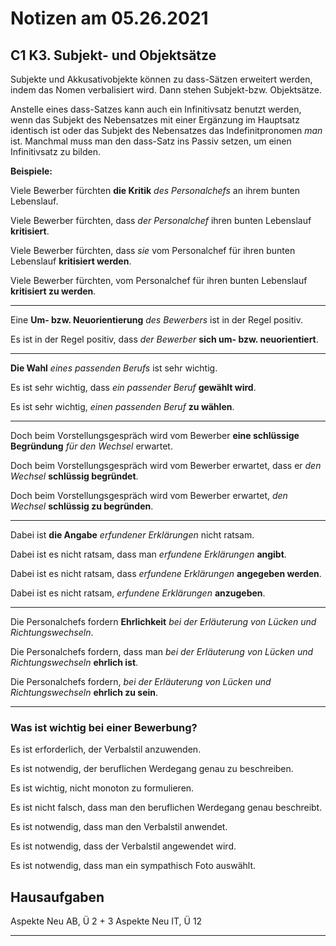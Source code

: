 # Notizen am 05.26.2021

## C1 K3. Subjekt- und Objektsätze

Subjekte und Akkusativobjekte können zu dass-Sätzen erweitert werden, indem das Nomen verbalisiert wird. Dann stehen Subjekt-bzw. Objektsätze.

Anstelle eines dass-Satzes kann auch ein Infinitivsatz benutzt werden, wenn das Subjekt des Nebensatzes mit einer Ergänzung im Hauptsatz identisch ist oder das Subjekt des Nebensatzes das Indefinitpronomen _man_ ist. Manchmal muss man den dass-Satz ins Passiv setzen, um einen Infinitivsatz zu bilden.

**Beispiele:**

Viele Bewerber fürchten **die Kritik** _des Personalchefs_ an ihrem bunten Lebenslauf.

Viele Bewerber fürchten, dass _der Personalchef_ ihren bunten Lebenslauf **kritisiert**.

Viele Bewerber fürchten, dass _sie_ vom Personalchef für ihren bunten Lebenslauf **kritisiert werden**.

Viele Bewerber fürchten, vom Personalchef für ihren bunten Lebenslauf **kritisiert zu werden**.

---

Eine **Um- bzw. Neuorientierung** _des Bewerbers_ ist in der Regel positiv.

Es ist in der Regel positiv, dass _der Bewerber_ **sich um- bzw. neuorientiert**.

---

**Die Wahl** _eines passenden Berufs_ ist sehr wichtig.

Es ist sehr wichtig, dass _ein passender Beruf_ **gewählt wird**.

Es ist sehr wichtig, _einen passenden Beruf_ **zu wählen**.

---

Doch beim Vorstellungsgespräch wird vom Bewerber **eine schlüssige Begründung** _für den Wechsel_ erwartet.

Doch beim Vorstellungsgespräch wird vom Bewerber erwartet, dass er _den Wechsel_ **schlüssig begründet**.

Doch beim Vorstellungsgespräch wird vom Bewerber erwartet, _den Wechsel_ **schlüssig zu begründen**.

---

Dabei ist **die Angabe** _erfundener Erklärungen_ nicht ratsam.

Dabei ist es nicht ratsam, dass man _erfundene Erklärungen_ **angibt**.

Dabei ist es nicht ratsam, dass _erfundene Erklärungen_ **angegeben werden**.

Dabei ist es nicht ratsam, _erfundene Erklärungen_ **anzugeben**.

---

Die Personalchefs fordern **Ehrlichkeit** _bei der Erläuterung von Lücken und Richtungswechseln_.

Die Personalchefs fordern, dass man _bei der Erläuterung von Lücken und Richtungswechseln_ **ehrlich ist**.

Die Personalchefs fordern, _bei der Erläuterung von Lücken und Richtungswechseln_ **ehrlich zu sein**.

----

### Was ist wichtig bei einer Bewerbung?

Es ist erforderlich, der Verbalstil anzuwenden.

Es ist notwendig, der beruflichen Werdegang  genau zu beschreiben.

Es ist wichtig, nicht monoton zu formulieren.

Es ist nicht falsch, dass man den beruflichen Werdegang genau beschreibt.

Es ist notwendig, dass man den Verbalstil anwendet.

Es ist notwendig, dass der Verbalstil angewendet wird.

Es ist notwendig, dass man ein sympathisch Foto auswählt.

## Hausaufgaben

Aspekte Neu AB, Ü 2 + 3
Aspekte Neu IT, Ü 12


--------
